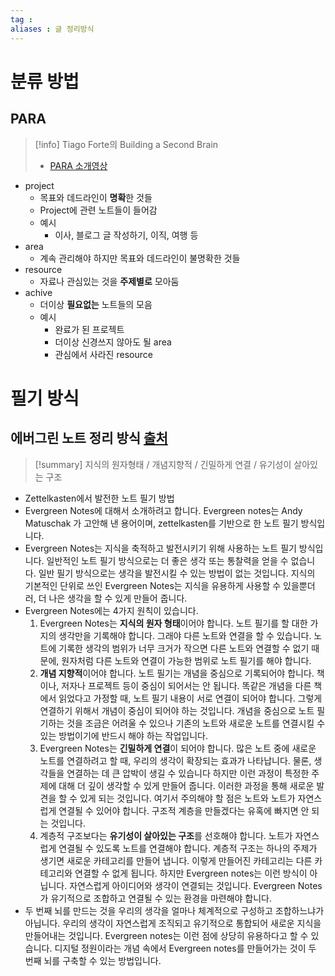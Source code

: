 ```yaml
---
tag : 
aliases : 글 정리방식
---
```


# 분류 방법
## PARA
>[!info]  Tiago Forte의 Building a Second Brain
> - [PARA 소개영상](https://www.youtube.com/watch?v=lkRQuMIbFYc&t=358s)
- project
	- 목표와 데드라인이 **명확**한 것들
	- Project에 관련 노트들이 들어감 
	- 예시
		- 이사, 블로그 글 작성하기, 이직, 여행 등 
- area
	- 계속 관리해야 하지만 목표와 데드라인이 불명확한 것들
- resource
	- 자료나 관심있는 것을 **주제별로** 모아둠
- achive
	- 더이상 **필요없는** 노트들의 모음
	- 예시
		- 완료가 된 프로젝트
		- 더이상 신경쓰지 않아도 될 area
		- 관심에서 사라진 resource 

# 필기 방식
## 에버그린 노트 정리 방식  [출처](https://notes.andymatuschak.org/z4SDCZQeRo4xFEQ8H4qrSqd68ucpgE6LU155C?stackedNotes=z4Rrmh17vMBbauEGnFPTZSK3UmdsGExLRfZz1)
>[!summary] 지식의 원자형태 / 개념지향적 / 긴밀하게 연결 / 유기성이 살아있는 구조
- Zettelkasten에서 발전한 노트 필기 방법
- Evergreen Notes에 대해서 소개하려고 합니다. Evergreen notes는 Andy Matuschak 가 고안해 낸 용어이며, zettelkasten를 기반으로 한 노트 필기 방식입니다.
- Evergreen Notes는 지식을 축적하고 발전시키기 위해 사용하는 노트 필기 방식입니다. 일반적인 노트 필기 방식으로는 더 좋은 생각 또는 통찰력을 얻을 수 없습니다. 일반 필기 방식으로는 생각을 발전시킬 수 있는 방법이 없는 것입니다. 지식의 기본적인 단위로 쓰인 Evergreen Notes는 지식을 유용하게 사용할 수 있을뿐더러, 더 나은 생각을 할 수 있게 만들어 줍니다.
- Evergreen Notes에는 4가지 원칙이 있습니다.
	1. Evergreen Notes는 **지식의 원자 형태**이어야 합니다. 노트 필기를 할 대한 가지의 생각만을 기록해야 합니다. 그래야 다른 노트와 연결을 할 수 있습니다. 노트에 기록한 생각의 범위가 너무 크거가 작으면 다른 노트와 연결할 수 없기 때문에, 원자처럼 다른 노트와 연결이 가능한 범위로 노트 필기를 해야 합니다.
	2. **개념 지향적**이어야 합니다. 노트 필기는 개념을 중심으로 기록되어야 합니다. 책이나, 저자나 프로젝트 등이 중심이 되어서는 안 됩니다. 똑같은 개념을 다른 책에서 읽었다고 가정할 때, 노트 필기 내용이 서로 연결이 되어야 합니다. 그렇게 연결하기 위해서 개념이 중심이 되어야 하는 것입니다. 개념을 중심으로 노트 필기하는 것을 조금은 어려울 수 있으나 기존의 노트와 새로운 노트를 연결시킬 수 있는 방법이기에 반드시 해야 하는 작업입니다.
	3. Evergreen Notes는 **긴밀하게 연결**이 되어야 합니다. 많은 노트 중에 새로운 노트를 연결하려고 할 때, 우리의 생각이 확장되는 효과가 나타납니다. 물론, 생각들을 연결하는 데 큰 압박이 생길 수 있습니다 하지만 이런 과정이 특정한 주제에 대해 더 깊이 생각할 수 있게 만들어 줍니다. 이러한 과정을 통해 새로운 발견을 할 수 있게 되는 것입니다. 여기서 주의해야 할 점은 노트와 노트가 자연스럽게 연결될 수 있어야 합니다. 구조적 계층을 만들겠다는 유혹에 빠지면 안 되는 것입니다.
	4. 계층적 구조보다는 **유기성이 살아있는 구조**를 선호해야 합니다. 노트가 자연스럽게 연결될 수 있도록 노트를 연결해야 합니다. 계층적 구조는 하나의 주제가 생기면 새로운 카테고리를 만들어 냅니다. 이렇게 만들어진 카테고리는 다른 카테고리와 연결할 수 없게 됩니다. 하지만 Evergreen notes는 이런 방식이 아닙니다. 자연스럽게 아이디어와 생각이 연결되는 것입니다. Evergreen Notes가 유기적으로 조합하고 연결될 수 있는 환경을 마련해야 합니다.
- 두 번째 뇌를 만드는 것을 우리의 생각을 얼마나 체계적으로 구성하고 조합하느냐가 아닙니다. 우리의 생각이 자연스럽게 조직되고 유기적으로 통합되어 새로운 지식을 만들어내는 것입니다. Evergreen notes는 이런 점에 상당히 유용하다고 할 수 있습니다. 디지털 정원이라는 개념 속에서 Evergreen notes를 만들어가는 것이 두 번째 뇌를 구축할 수 있는 방법입니다.


